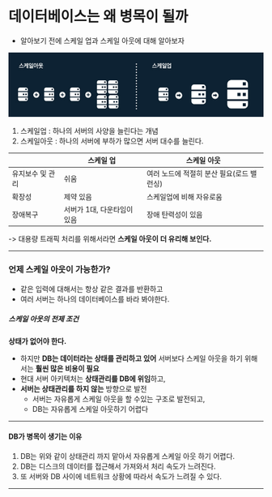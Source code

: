 # 데이터베이스는 왜 병목이 될까

- 알아보기 전에 스케일 업과 스케일 아웃에 대해 알아보자

![scaleup-scaleout.png](image%2Fscaleup-scaleout.png)

1. 스케일업 : 하나의 서버의 사양을 늘린다는 개념
2. 스케일아웃 : 하나의 서버에 부하가 많으면 서버 대수를 늘린다.

|           | 스케일 업            | 스케일 아웃                   |
|-----------|------------------|--------------------------|
| 유지보수 및 관리 | 쉬움               | 여러 노드에 적절히 분산 필요(로드 밸런싱) |
| 확장성       | 제약 있음            | 스케일업에 비해 자유로움            |
| 장애복구      | 서버가 1대, 다운타임이 있음 | 장애 탄력성이 있음               |

-> 대용량 트래픽 처리를 위해서라면 **스케일 아웃이 더 유리해 보인다.**

---

### 언제 스케일 아웃이 가능한가? 

- 같은 입력에 대해서는 항상 같은 결과를 반환하고
- 여러 서버는 하나의 데이터베이스를 바라 봐야한다. 

##### 스케일 아웃의 전제 조건
**상태가 없어야 한다.**

- 하지만 **DB는 데이터라는 상태를 관리하고 있어** 서버보다 스케일 아웃을 하기 위해서는 **훨씬 많은 비용이 필요**
- 현대 서버 아키텍처는 **상태관리를 DB에 위임**하고, 
- **서버는 상태관리를 하지 않는** 방향으로 발전
  - 서버는 자유롭게 스케일 아웃을 할 수있는 구조로 발전되고,
  - DB는 자유롭게 스케일 아웃하기 어렵다

---
#### DB가 병목이 생기는 이유

1. DB는 위와 같이 상태관리 까지 맡아서 자유롭게 스케일 아웃 하기 어렵다.
2. DB는 디스크의 데이터를 접근해서 가져와서 처리 속도가 느려진다.
3. 또 서버와 DB 사이에 네트워크 상황에 따라서 속도가 느려질 수 있다.

---

